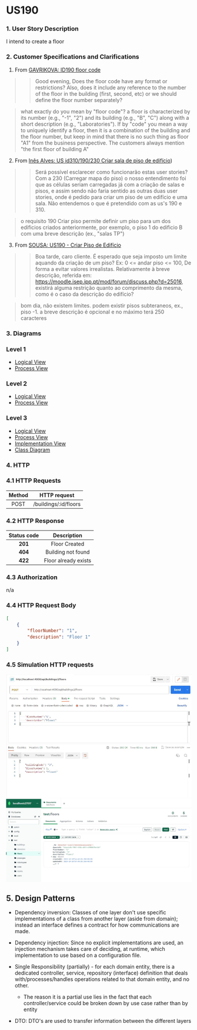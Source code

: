 # US190

### 1. User Story Description

I intend to create a floor

### 2. Customer Specifications and Clarifications

1. From [GAVRIKOVA: ID190 floor code](https://moodle.isep.ipp.pt/mod/forum/discuss.php?d=25484)

> > Good evening, Does the floor code have any format or restrictions? Also, does it include any reference to the number of
the floor in the building (first, second, etc) or we should define the floor number separately?

> what exactly do you mean by "floor code"? a floor is characterized by its number (e.g., "-1", "2") and its building (e.g., "B", "C")
along with a short description (e.g., "Laboratories").
If by "code" you mean a way to uniquely identify a floor, then it is a combination of the building and the floor number,
but keep in mind that there is no such thing as floor "A1" from the business perspective.
The customers always mention "the first floor of building A"

2. From [Inês Alves: US id310/190/230 Criar sala de piso de edifício](https://moodle.isep.ipp.pt/mod/forum/discuss.php?d=25016))

> > Será possível esclarecer como funcionarão estas user stories? Com a 230 (Carregar mapa do piso) o nosso entendimento foi
que as células seriam carregadas já com a criação de salas e pisos, e assim sendo não faria sentido as outras
duas user stories, onde é pedido para criar um piso de um edifício e uma sala.
Não entendemos o que é pretendido  com as us's 190 e 310.

> o requisito 190 Criar piso permite definir um piso para um dos edificios criados anteriormente, por exemplo,
o piso 1 do edificio B com uma breve descrição (ex., "salas TP")

3. From [SOUSA: US190 - Criar Piso de Edifício](https://moodle.isep.ipp.pt/mod/forum/discuss.php?d=25248)

> > Boa tarde, caro cliente.
É esperado que seja imposto um limite aquando da criação de um piso? Ex: 0 <= andar piso <= 100, De forma a evitar valores irrealistas.
Relativamente à breve descrição, referida em: https://moodle.isep.ipp.pt/mod/forum/discuss.php?d=25016,
existirá alguma restrição quanto ao comprimento da mesma, como é o caso da descrição do edifício?

> bom dia,
não existem limites. podem existir pisos subteraneos, ex., piso -1.
a breve descrição é opcional e no máximo terá 250 caracteres

### 3. Diagrams

### Level 1

- [Logical View](../general-purpose/level1/logical-view.svg)
- [Process View](./level1/process-view.svg)

### Level 2

- [Logical View](../general-purpose/level2/logical-view.svg)
- [Process View](./level2/process-view.svg)

### Level 3

- [Logical View](../general-purpose/level3/logical-view.svg)
- [Process View](./level3/process-view.svg)
- [Implementation View](../general-purpose/level3/implementation-view.svg)
- [Class Diagram](./level3/class-diagram.svg)


### 4. HTTP

### 4.1 HTTP Requests

|   Method    |          HTTP request          |
|:-----------:|:------------------------------:|
| POST | /buildings/:id/floors |

### 4.2 HTTP Response

|  Status code  |       Description       |
|:-------------:|:-----------------------:|
|    **201**    |         Floor Created         |
|    **404**    |       Building not found |
|    **422**    |  Floor already exists |

### 4.3 Authorization

n/a

### 4.4 HTTP Request Body

```json
[
    {
        "floorNumber": "1",
        "description": "Floor 1"
    }
]
```

### 4.5 Simulation HTTP requests

![postman](README/postman_buildingJ_floor1.JPG)
![mongo](README/mongo_buildingJ_floor1.JPG)

## 5. Design Patterns

- Dependency inversion: Classes of one layer don't use specific implementations of a class from another layer (aside from domain); instead an interface defines a contract for how communications are made.

- Dependency injection: Since no explicit implementations are used, an injection mechanism takes care of deciding, at runtime, which implementation to use based on a configuration file.

- Single Responsibility (partially) - for each domain entity, there is a dedicated controller, service, repository (interface) definition that deals with/processes/handles operations related to that domain entity, and no other.
    + The reason it is a partial use lies in the fact that each controller/service could be broken down by use case rather than by entity

- DTO: DTO's are used to transfer information between the different layers

